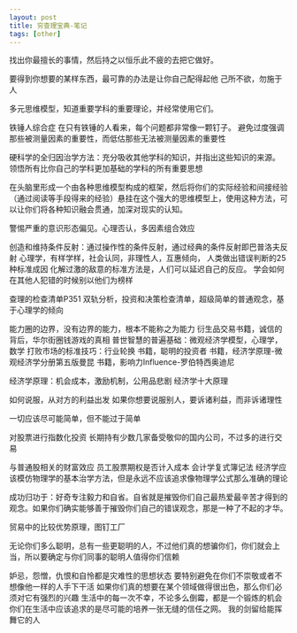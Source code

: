 ```yaml
---
layout: post
title: 穷查理宝典-笔记
tags: [other]
---
```

找出你最擅长的事情，然后持之以恒乐此不疲的去把它做好。

要得到你想要的某样东西，最可靠的办法是让你自己配得起他
己所不欲，勿施于人

多元思维模型，知道重要学科的重要理论，并经常使用它们。

铁锤人综合症
在只有铁锤的人看来，每个问题都非常像一颗钉子。
避免过度强调那些被测量因素的重要性，而低估那些无法被测量因素的重要性

硬科学的全归因治学方法：充分吸收其他学科的知识，并指出这些知识的来源。
领悟所有比你自己的学科更加基础的学科的所有重要思想

在头脑里形成一个由各种思维模型构成的框架，然后将你们的实际经验和间接经验（通过阅读等手段得来的经验）悬挂在这个强大的思维模型上，使用这种方法，可以让你们将各种知识融会贯通，加深对现实的认知。

警惕严重的意识形态偏见。心理否认，多因素组合效应

创造和维持条件反射：通过操作性的条件反射，通过经典的条件反射即巴普洛夫反射
心理学，有样学样，社会认同，非理性人，互惠倾向，
人类做出错误判断的25种标准成因
化解过激的敌意的标准方法是，人们可以延迟自己的反应。
学会如何在其他人犯错的时候别以他们为榜样

查理的检查清单P351
双轨分析，投资和决策检查清单，超级简单的普通观念，基于心理学的倾向

能力圈的边界，没有边界的能力，根本不能称之为能力
衍生品交易书籍，诚信的背后，华尔街圈钱游戏的真相
普世智慧的普遍基础：微观经济学模型，心理学，数学
打败市场的标准技巧：行业轮换
书籍，聪明的投资者
书籍，经济学原理-微观经济学分册第五版曼昆
书籍，影响力Influence-罗伯特西奥迪尼

经济学原理：机会成本，激励机制，公用品悲剧
经济学十大原理

如何说服，从对方的利益出发
如果你想要说服别人，要诉诸利益，而非诉诸理性

一切应该尽可能简单，但不能过于简单

对股票进行指数化投资
长期持有少数几家备受敬仰的国内公司，不过多的进行交易

与普通股相关的财富效应
员工股票期权是否计入成本
会计学复式簿记法
经济学应该模仿物理学的基本治学方法，但是永远不应该追求像物理学公式那么准确的理论

成功归功于：好奇专注毅力和自省。自省就是摧毁你们自己最热爱最辛苦才得到的观念。如果你们确实能够善于摧毁你们自己的错误观念，那是一种了不起的才华。

贸易中的比较优势原理，图钉工厂

无论你们多么聪明，总有一些更聪明的人，不过他们真的想骗你们，你们就会上当，所以要确定与你们同事的聪明人值得你们信赖

妒忌，怨憎，仇恨和自怜都是灾难性的思想状态
要特别避免在你们不崇敬或者不想像他一样的人手下干活
如果你们真的想要在某个领域做得很出色，那么你们必须对它有强烈的兴趣
生活中的每一次不幸，不论多么倒霉，都是一个锻炼的机会
你们在生活中应该追求的是尽可能的培养一张无缝的信任之网。
我的剑留给能挥舞它的人

  

